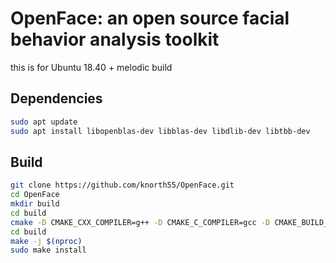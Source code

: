 # OpenFace: an open source facial behavior analysis toolkit

this is for Ubuntu 18.40 + melodic build

## Dependencies

```bash
sudo apt update
sudo apt install libopenblas-dev libblas-dev libdlib-dev libtbb-dev
```

## Build 

```bash
git clone https://github.com/knorth55/OpenFace.git 
cd OpenFace
mkdir build
cd build
cmake -D CMAKE_CXX_COMPILER=g++ -D CMAKE_C_COMPILER=gcc -D CMAKE_BUILD_TYPE=RELEASE ..
cd build
make -j $(nproc)
sudo make install
```
